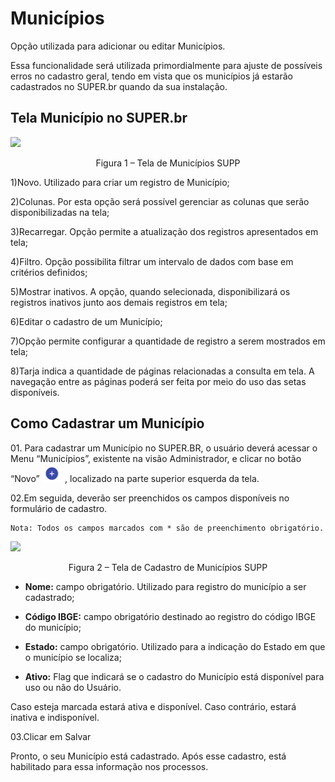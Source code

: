 # Municípios


Opção utilizada para adicionar ou editar Municípios. 

Essa funcionalidade será utilizada primordialmente para ajuste de possíveis erros no cadastro geral, tendo em vista que os municípios já estarão cadastrados no SUPER.br quando da sua instalação. 


## Tela Município no SUPER.br


<img src="../../_static/images/Municípios - Tela Principal.png"/>
<p style="text-align: center;">Figura 1 – Tela de Municípios SUPP</p>


1)Novo. Utilizado para criar um registro de Município; 

2)Colunas. Por esta opção será possível gerenciar as colunas que serão disponibilizadas na tela; 

3)Recarregar. Opção permite a atualização dos registros apresentados em tela;

4)Filtro. Opção possibilita filtrar um intervalo de dados com base em critérios definidos; 

5)Mostrar inativos. A opção, quando selecionada, disponibilizará os registros inativos junto aos demais registros em tela;

6)Editar o cadastro de um Município; 

7)Opção permite configurar a quantidade de registro a serem mostrados em tela;

8)Tarja indica a quantidade de páginas relacionadas a consulta em tela. A navegação entre as páginas poderá ser feita por meio do uso das setas disponíveis. 


## Como Cadastrar um Município 

01\. Para cadastrar um Município no SUPER.BR, o usuário deverá acessar o Menu “Municípios”, existente na visão Administrador, e clicar no botão “Novo” <img src="../../_static/images/Botão de Inclusão (+).png" alt="Botão de Inclusão (+)" style="zoom: 50%;" />  , localizado na parte superior esquerda da tela.

02\.Em seguida, deverão ser preenchidos os campos disponíveis no formulário de cadastro.

 
```{Note} 
Nota: Todos os campos marcados com * são de preenchimento obrigatório.
```
 
<img src="../../_static/images/Municípios - Tela com a Lista de Campos.png"/>
<p style="text-align: center;">Figura 2 – Tela de Cadastro de Municípios SUPP</p> 

* **Nome:** campo obrigatório. Utilizado para registro do município a ser cadastrado; 

* **Código IBGE:** campo obrigatório destinado ao registro do código IBGE do município;

* **Estado:** campo obrigatório. Utilizado para a indicação do Estado em que o município se localiza;

* **Ativo:** Flag que indicará se o cadastro do Município está disponível para uso ou não do Usuário.

Caso esteja marcada estará ativa e disponível. Caso contrário, estará inativa e indisponível. 

03\.Clicar em Salvar

Pronto, o seu Município está cadastrado. Após esse cadastro, está habilitado para essa informação nos processos.